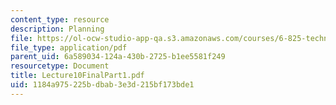 ```yaml
---
content_type: resource
description: Planning
file: https://ol-ocw-studio-app-qa.s3.amazonaws.com/courses/6-825-techniques-in-artificial-intelligence-sma-5504-fall-2002/1184a975225bdbab3e3d215bf173bde1_Lecture10FinalPart1.pdf
file_type: application/pdf
parent_uid: 6a589034-124a-430b-2725-b1ee5581f249
resourcetype: Document
title: Lecture10FinalPart1.pdf
uid: 1184a975-225b-dbab-3e3d-215bf173bde1
---
```

